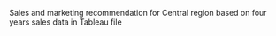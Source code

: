 Sales and marketing recommendation for Central region based on four years sales data in Tableau file
